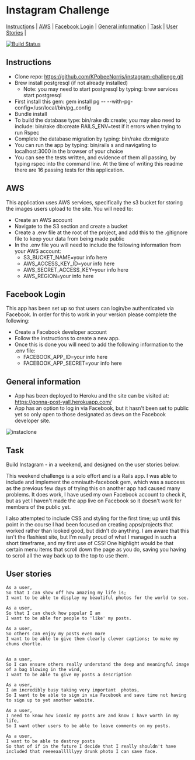 Instagram Challenge
===================

[Instructions](#instructions) | [AWS](#aws) | [Facebook Login](#facebook-login) | [General information](#general-information) | [Task](#Task) | [User Stories](#user-stories) |

[![Build Status](https://travis-ci.org/KPobeeNorris/Instagram-challenge.svg?branch=master)](https://travis-ci.org/KPobeeNorris/Instagram-challenge)

Instructions
-------
* Clone repo: https://github.com/KPobeeNorris/instagram-challenge.git
* Brew install postgresql (if not already installed)
  * Note: you may need to start postgresql by typing: brew services start postgresql
* First install this gem: gem install pg -- --with-pg-config=/usr/local/bin/pg_config
* Bundle install
* To build the database type: bin/rake db:create; you may also need to include: bin/rake db:create RAILS_ENV=test if it errors when trying to run Rspec
* Complete the database migration by typing: bin/rake db:migrate
* You can run the app by typing: bin/rails s and navigating to localhost:3000 in the browser of your choice
* You can see the tests written, and evidence of them all passing, by typing rspec into the command line.  At the time of writing this readme there are 16 passing tests for this application.  

AWS
-----
This application uses AWS services, specifically the s3 bucket for storing the images users upload to the site.  You will need to:
* Create an AWS account
* Navigate to the S3 section and create a bucket
* Create a .env file at the root of the project, and add this to the .gitignore file to keep your data from being made public
* In the .env file you will need to include the following information from your AWS account:
  * S3_BUCKET_NAME=your info here
  * AWS_ACCESS_KEY_ID=your info here
  * AWS_SECRET_ACCESS_KEY=your info here
  * AWS_REGION=your info here


Facebook Login
-----
This app has been set up so that users can login/be authenticated via Facebook.  In order for this to work in your version please complete the following:
* Create a Facebook developer account
* Follow the instructions to create a new app.
* Once this is done you will need to add the following information to the .env file:
  * FACEBOOK_APP_ID=your info here
  * FACEBOOK_APP_SECRET=your info here

General information
-----

* App has been deployed to Heroku and the site can be visited at: https://gonna-post-yall.herokuapp.com/
* App has an option to log in via Facebook, but it hasn't been set to public yet so only open to those designated as devs on the Facebook developer site.

![instaclone](https://cloud.githubusercontent.com/assets/20423761/22203600/cb95c914-e165-11e6-9174-49eadc2cc750.png)

Task
-----

Build Instagram - in a weekend, and designed on the user stories below.

This weekend challenge is a solo effort and is a Rails app.  I was able to include and implement the omniauth-facebook gem, which was a success as the previous few days of trying this on another app had caused many problems.  It does work, I have used my own Facebook account to check it, but as yet I haven't made the app live on Facebook so it doesn't work for members of the public yet.  

I also attempted to include CSS and styling for the first time; up until this point in the course I had been focused on creating apps/projects that worked rather than looked good, but didn't do anything.  I am aware that this isn't the flashiest site, but I'm really proud of what I managed in such a short timeframe, and my first use of CSS!  One highlight would be that certain menu items that scroll down the page as you do, saving you having to scroll all the way back up to the top to use them.

User stories
----

```
As a user,
So that I can show off how amazing my life is;
I want to be able to display my beautiful photos for the world to see.

As a user,
So that I can check how popular I am
I want to be able for people to 'like' my posts.

As a user,  
So others can enjoy my posts even more
I want to be able to give them clearly clever captions; to make my chums chortle.


As a user,  
So I can ensure others really understand the deep and meaningful image of a bag blowing in the wind,
I want to be able to give my posts a description

As a user,
I am incredibly busy taking very important  photos,
So I want to be able to sign in via Facebook and save time not having to sign up to yet another website.

As a user,  
I need to know how iconic my posts are and know I have worth in my life,
So I want other users to be able to leave comments on my posts.

As a user,
I want to be able to destroy posts
So that of if in the future I decide that I really shouldn't have included that reeeeaalllllyyy drunk photo I can save face.
```
